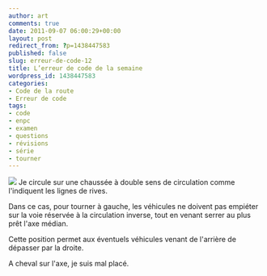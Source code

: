 ```yaml
---
author: art
comments: true
date: 2011-09-07 06:00:29+00:00
layout: post
redirect_from: ?p=1438447583
published: false
slug: erreur-de-code-12
title: L’erreur de code de la semaine
wordpress_id: 1438447583
categories:
- Code de la route
- Erreur de code
tags:
- code
- enpc
- examen
- questions
- révisions
- série
- tourner
---
```


[
![](https://static.irz.fr/2011/05/tourner-a-gauche.png)](https://static.irz.fr/2011/05/tourner-a-gauche.png)
Je circule sur une chaussée à double sens de circulation comme l'indiquent les lignes de rives.

Dans ce cas, pour tourner à gauche, les véhicules ne doivent pas empiéter sur la voie réservée à la circulation inverse, tout en venant serrer au plus prêt l'axe médian.

Cette position permet aux éventuels véhicules venant de l'arrière de dépasser par la droite.

A cheval sur l'axe, je suis mal placé.
